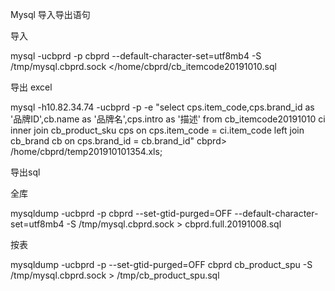 Mysql 导入导出语句



导入

mysql -ucbprd -p cbprd --default-character-set=utf8mb4 -S /tmp/mysql.cbprd.sock </home/cbprd/cb_itemcode20191010.sql

导出 excel

mysql -h10.82.34.74 -ucbprd -p   -e "select cps.item_code,cps.brand_id as '品牌ID',cb.name as '品牌名',cps.intro as '描述'
from cb_itemcode20191010 ci
inner join cb_product_sku cps on cps.item_code = ci.item_code
left join cb_brand cb on cps.brand_id = cb.brand_id" cbprd> /home/cbprd/temp201910101354.xls;



导出sql

全库

mysqldump -ucbprd -p cbprd  --set-gtid-purged=OFF --default-character-set=utf8mb4 -S /tmp/mysql.cbprd.sock > cbprd.full.20191008.sql



按表

mysqldump -ucbprd -p --set-gtid-purged=OFF cbprd cb_product_spu -S /tmp/mysql.cbprd.sock > /tmp/cb_product_spu.sql